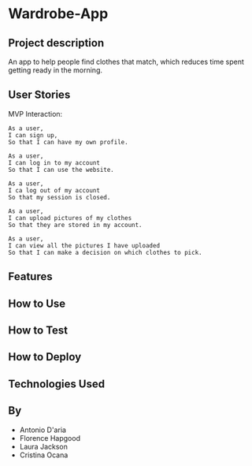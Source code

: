 # Wardrobe-App

Project description 
------

An app to help people find clothes that match, which reduces time spent getting ready in the morning.

User Stories
------

MVP Interaction:
```
As a user,
I can sign up,
So that I can have my own profile.

As a user,
I can log in to my account
So that I can use the website.

As a user,
I ca log out of my account
So that my session is closed.

As a user,
I can upload pictures of my clothes
So that they are stored in my account.

As a user,
I can view all the pictures I have uploaded
So that I can make a decision on which clothes to pick.
```

Features
------

How to Use
--------

How to Test
-------

How to Deploy
-------

Technologies Used 
------

By
---
- Antonio D'aria
- Florence Hapgood
- Laura Jackson
- Cristina Ocana


